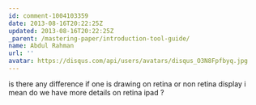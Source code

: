```yaml
---
id: comment-1004103359
date: 2013-08-16T20:22:25Z
updated: 2013-08-16T20:22:25Z
_parent: /mastering-paper/introduction-tool-guide/
name: Abdul Rahman
url: ''
avatar: https://disqus.com/api/users/avatars/disqus_O3N8Fpfbyq.jpg
---
```


is there any difference if one is drawing on retina or non retina display i mean
do we have more details on retina ipad ?
